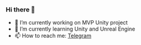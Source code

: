### Hi there 👋
- 🔭 I’m currently working on MVP Unity project
- 🌱 I’m currently learning Unity and Unreal Engine
- 📫 How to reach me: [Telegram](https://t.me/CDMer)
